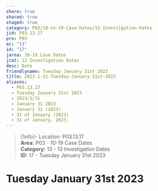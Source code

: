 ```yaml
---  
share: true  
shared: true  
staged: true  
category: P03/10-to-19-Case-Dates/13-Investigation-Dates  
jid: P03.13.17  
pro: P03  
ac: "13"  
id: "17"  
jarea: 10-19 Case Dates  
jcat: 13 Investigation Dates  
desc: Date  
friendlyname: Tuesday January 31st 2023  
title: 2023-1-31-Tuesday-January-31st-2023  
aliases:  
  - P03.13.17  
  - Tuesday January 31st 2023  
  - 2023/1/31  
  - January 31 2023  
  - January 31 (2023)  
  - 31 of January (2023)  
  - 31 of January, 2023,  
---  
```

  
>[!info]- Location: P03.13.17  
>**Area:** P03 - 10-19 Case Dates  
>**Category:** 13 - 13 Investigation Dates  
>**ID:** 17 - Tuesday January 31st 2023  
  
# Tuesday January 31st 2023  
